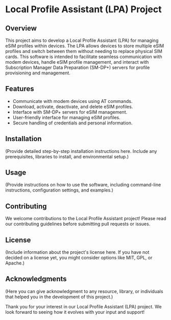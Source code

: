 # Local Profile Assistant (LPA) Project

## Overview

This project aims to develop a Local Profile Assistant (LPA) for managing eSIM profiles within devices. The LPA allows devices to store multiple eSIM profiles and switch between them without needing to replace physical SIM cards. This software is intended to facilitate seamless communication with modem devices, handle eSIM profile management, and interact with Subscription Manager Data Preparation (SM-DP+) servers for profile provisioning and management.

## Features

- Communicate with modem devices using AT commands.
- Download, activate, deactivate, and delete eSIM profiles.
- Interface with SM-DP+ servers for eSIM management.
- User-friendly interface for managing eSIM profiles.
- Secure handling of credentials and personal information.

## Installation

(Provide detailed step-by-step installation instructions here. Include any prerequisites, libraries to install, and environmental setup.)

## Usage

(Provide instructions on how to use the software, including command-line instructions, configuration settings, and examples.)

## Contributing

We welcome contributions to the Local Profile Assistant project! Please read our contributing guidelines before submitting pull requests or issues.

## License

(Include information about the project's license here. If you have not decided on a license yet, you might consider options like MIT, GPL, or Apache.)

## Acknowledgments

(Here you can give acknowledgment to any resource, library, or individuals that helped you in the development of this project.)

Thank you for your interest in our Local Profile Assistant (LPA) project. We look forward to seeing how it evolves with your input and support!
